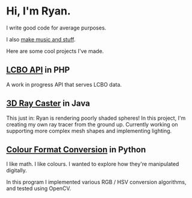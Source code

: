 # Hi, I'm Ryan.

I write good code for average purposes.

I also <a href="https://soundcloud.com/friendzzchan">make music and stuff</a>.

Here are some cool projects I've made.

## <a href="https://github.com/letsbefriendzz/LCBO-Rank-App">LCBO API</a> in PHP

A work in progress API that serves LCBO data.

## <a href=https://www.github.com/letsbefriendzz/Java-RayCasting/>3D Ray Caster</a> in Java

This just in: Ryan is rendering poorly shaded spheres! In this project, I'm creating my own ray tracer from the ground up. Currently working on supporting more complex mesh shapes and implementing lighting.

## <a href="https://www.github.com/letsbefriendzz/pycolours">Colour Format Conversion</a> in Python

I like math. I like colours. I wanted to explore how they're manipulated digitally.

In this program I implemented various RGB / HSV conversion algorithms, and tested using OpenCV.

